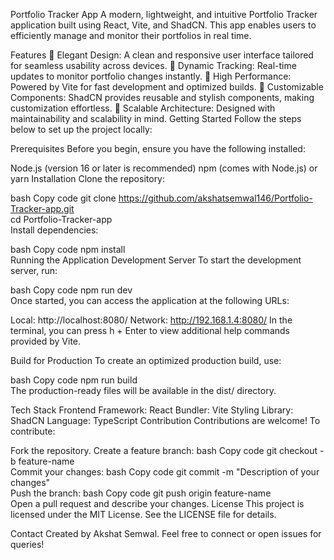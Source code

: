 Portfolio Tracker App
A modern, lightweight, and intuitive Portfolio Tracker application built using React, Vite, and ShadCN. This app enables users to efficiently manage and monitor their portfolios in real time.

Features
🌟 Elegant Design: A clean and responsive user interface tailored for seamless usability across devices.
🔄 Dynamic Tracking: Real-time updates to monitor portfolio changes instantly.
🚀 High Performance: Powered by Vite for fast development and optimized builds.
🎨 Customizable Components: ShadCN provides reusable and stylish components, making customization effortless.
🔧 Scalable Architecture: Designed with maintainability and scalability in mind.
Getting Started
Follow the steps below to set up the project locally:

Prerequisites
Before you begin, ensure you have the following installed:

Node.js (version 16 or later is recommended)
npm (comes with Node.js) or yarn
Installation
Clone the repository:

bash
Copy code
git clone https://github.com/akshatsemwal146/Portfolio-Tracker-app.git  
cd Portfolio-Tracker-app  
Install dependencies:

bash
Copy code
npm install  
Running the Application
Development Server
To start the development server, run:

bash
Copy code
npm run dev  
Once started, you can access the application at the following URLs:

Local: http://localhost:8080/
Network: http://192.168.1.4:8080/
In the terminal, you can press h + Enter to view additional help commands provided by Vite.

Build for Production
To create an optimized production build, use:

bash
Copy code
npm run build  
The production-ready files will be available in the dist/ directory.

Tech Stack
Frontend Framework: React
Bundler: Vite
Styling Library: ShadCN
Language: TypeScript
Contribution
Contributions are welcome! To contribute:

Fork the repository.
Create a feature branch:
bash
Copy code
git checkout -b feature-name  
Commit your changes:
bash
Copy code
git commit -m "Description of your changes"  
Push the branch:
bash
Copy code
git push origin feature-name  
Open a pull request and describe your changes.
License
This project is licensed under the MIT License. See the LICENSE file for details.

Contact
Created by Akshat Semwal. Feel free to connect or open issues for queries!
